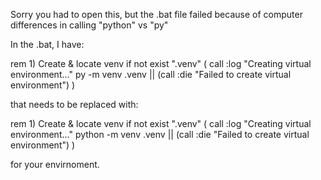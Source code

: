 Sorry you had to open this, but the .bat file failed because of computer differences in calling "python" vs "py"

In the .bat, I have:

rem 1) Create & locate venv
if not exist ".venv" (
    call :log "Creating virtual environment..."
    py -m venv .venv || (call :die "Failed to create virtual environment")
)

that needs to be replaced with:

rem 1) Create & locate venv
if not exist ".venv" (
    call :log "Creating virtual environment..."
    python -m venv .venv || (call :die "Failed to create virtual environment")
)

for your envirnoment.